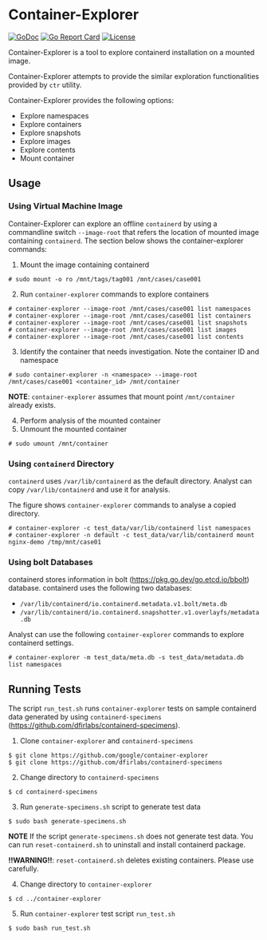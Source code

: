 # Container-Explorer

[![GoDoc](https://pkg.go.dev/badge/github.com/google/container-explorer?status.svg)](https://pkg.go.dev/github.com/google/container-explorer?tab=doc)
[![Go Report Card](https://goreportcard.com/badge/github.com/google/container-explorer)](https://goreportcard.com/report/github.com/google/container-explorer)
[![License](https://img.shields.io/badge/License-Apache_2.0-blue.svg)](https://opensource.org/licenses/Apache-2.0)

Container-Explorer is a tool to explore containerd installation on a mounted image.

Container-Explorer attempts to provide the similar exploration functionalities provided by `ctr` utility.

Container-Explorer provides the following options:

- Explore namespaces
- Explore containers
- Explore snapshots 
- Explore images
- Explore contents
- Mount container

## Usage

### Using Virtual Machine Image

Container-Explorer can explore an offline `containerd` by using a commandline switch `--image-root` that
refers the location of mounted image containing `containerd`. The section below shows the container-explorer
commands:

1. Mount the image containing containerd

```
# sudo mount -o ro /mnt/tags/tag001 /mnt/cases/case001
```

2. Run `container-explorer` commands to explore containers

```
# container-explorer --image-root /mnt/cases/case001 list namespaces
# container-explorer --image-root /mnt/cases/case001 list containers
# container-explorer --image-root /mnt/cases/case001 list snapshots
# container-explorer --image-root /mnt/cases/case001 list images
# container-explorer --image-root /mnt/cases/case001 list contents
```

3. Identify the container that needs investigation. Note the container ID and namespace

```
# sudo container-explorer -n <namespace> --image-root /mnt/cases/case001 <container_id> /mnt/container
```

**NOTE**: `container-explorer` assumes that mount point `/mnt/container` already exists.

4. Perform analysis of the mounted container
5. Unmount the mounted container

```
# sudo umount /mnt/container
```

### Using `containerd` Directory

`containerd` uses `/var/lib/containerd` as the default directory. Analyst can copy 
`/var/lib/containerd` and use it for analysis.

The figure shows `container-explorer` commands to analyse a copied directory.

```
# container-explorer -c test_data/var/lib/containerd list namespaces
# container-explorer -n default -c test_data/var/lib/containerd mount nginx-demo /tmp/mnt/case01
```

### Using bolt Databases

containerd stores information in bolt (https://pkg.go.dev/go.etcd.io/bbolt) database.
containerd uses the following two databases:

- `/var/lib/containerd/io.containerd.metadata.v1.bolt/meta.db`
- `/var/lib/containerd/io.containerd.snapshotter.v1.overlayfs/metadata.db`

Analyst can use the following `container-explorer` commands to explore containerd settings.

```
# container-explorer -m test_data/meta.db -s test_data/metadata.db list namespaces
```

## Running Tests

The script `run_test.sh` runs `container-explorer` tests on sample containerd data generated by using `containerd-specimens` (https://github.com/dfirlabs/containerd-specimens).

1. Clone `container-explorer` and `containerd-specimens`

```
$ git clone https://github.com/google/container-explorer
$ git clone https://github.com/dfirlabs/containerd-specimens
```

2. Change directory to `containerd-specimens`

```
$ cd containerd-specimens
```

3. Run `generate-specimens.sh` script to generate test data

```
$ sudo bash generate-specimens.sh
```

**NOTE** If the script `generate-specimens.sh` does not generate test data.
You can run `reset-containerd.sh` to uninstall and install containerd package.

**!!WARNING!!**: `reset-containerd.sh` deletes existing containers. Please use carefully.

4. Change directory to `container-explorer`

```
$ cd ../container-explorer
```

5. Run `container-explorer` test script `run_test.sh`

```
$ sudo bash run_test.sh
```
